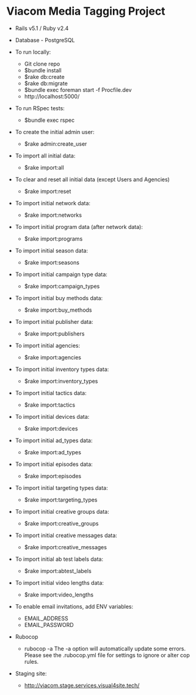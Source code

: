 # Viacom Media Tagging Project

* Rails v5.1 / Ruby v2.4
* Database - PostgreSQL

* To run locally:
  * Git clone repo
  * $bundle install
  * $rake db:create
  * $rake db:migrate
  * $bundle exec foreman start -f Procfile.dev
  * http://localhost:5000/

* To run RSpec tests:
  * $bundle exec rspec

* To create the initial admin user:
  * $rake admin:create_user

* To import all initial data:
  * $rake import:all

* To clear and reset all initial data (except Users and Agencies)
  * $rake import:reset

* To import initial network data:
  * $rake import:networks

* To import initial program data (after network data):
  * $rake import:programs

* To import initial season data:
  * $rake import:seasons

* To import initial campaign type data:
  * $rake import:campaign_types

* To import initial buy methods data:
  * $rake import:buy_methods

* To import initial publisher data:
  * $rake import:publishers

* To import initial agencies:
  * $rake import:agencies

* To import initial inventory types data:
  * $rake import:inventory_types

* To import initial tactics data:
  * $rake import:tactics

* To import initial devices data:
  * $rake import:devices

* To import initial ad_types data:
  * $rake import:ad_types

* To import initial episodes data:
  * $rake import:episodes

* To import initial targeting types data:
  * $rake import:targeting_types

* To import initial creative groups data:
  * $rake import:creative_groups

* To import initial creative messages data:
  * $rake import:creative_messages

* To import initial ab test labels data:
  * $rake import:abtest_labels

* To import initial video lengths data:
  * $rake import:video_lengths

* To enable email invitations, add ENV variables:
  * EMAIL_ADDRESS
  * EMAIL_PASSWORD

* Rubocop
  * rubocop -a
    The -a option will automatically update some errors. Please see the
    .rubocop.yml file for settings to ignore or alter cop rules.

* Staging site:
  * http://viacom.stage.services.visual4site.tech/
